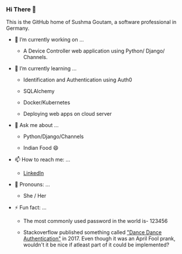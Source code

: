 ### Hi There 👋

This is the GitHub home of Sushma Goutam, a software professional in Germany.

- 🔭 I’m currently working on ...

     - A Device Controller web application using Python/ Django/ Channels. 

- 🌱 I’m currently learning ...

     - Identification and Authentication using Auth0

     - SQLAlchemy
     
     - Docker/Kubernetes

     - Deploying web apps on cloud server

- 💬 Ask me about ...

     - Python/Django/Channels

     - Indian Food 😄

- 📫 How to reach me: ...

     - [LinkedIn](https://www.linkedin.com/in/sushmagoutam/)

- 👩 Pronouns: ...

     - She / Her
      
- ⚡ Fun fact: ...

     - The most commonly used password in the world is- 123456

     - Stackoverflow published something called ["Dance Dance Authentication"](https://www.youtube.com/watch?v=VgC4b9K-gYU) in 2017. 
       Even though it was an April Fool prank, wouldn't it be nice if atleast part of it could be implemented?

<!--
**write2sushma/write2sushma** is a ✨ _special_ ✨ repository because its `README.md` (this file) appears on your GitHub profile.

Here are some ideas to get you started:

- 🔭 I’m currently working on ...
- 🌱 I’m currently learning ...
- 👯 I’m looking to collaborate on ...
- 🤔 I’m looking for help with ...
- 💬 Ask me about ...
- 📫 How to reach me: ...
- 😄 Pronouns: ...
- ⚡ Fun fact: ...
-->
